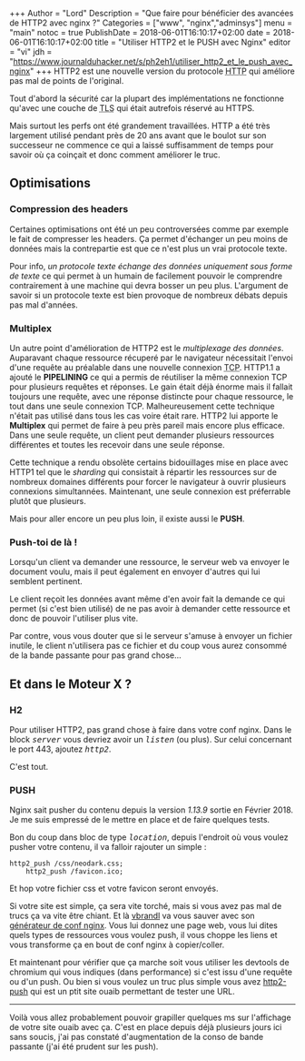 +++
Author = "Lord"
Description = "Que faire pour bénéficier des avancées de HTTP2 avec nginx ?"
Categories = ["www", "nginx","adminsys"]
menu = "main"
notoc = true
PublishDate = 2018-06-01T16:10:17+02:00
date = 2018-06-01T16:10:17+02:00
title = "Utiliser HTTP2 et le PUSH avec Nginx"
editor = "vi"
jdh = "https://www.journalduhacker.net/s/ph2eh1/utiliser_http2_et_le_push_avec_nginx"
+++
HTTP2 est une nouvelle version du protocole <abbr title="Hyper Text Transport Protocol">HTTP</abbr> qui améliore pas mal de points de l'original.

Tout d'abord la sécurité car la plupart des implémentations ne fonctionne qu'avec une couche de <abbr title="Transport Layer Secure">TLS</abbr> qui était autrefois réservé au HTTPS.

Mais surtout les perfs ont été grandement travaillées.
HTTP a été très largement utilisé pendant près de 20 ans avant que le boulot sur son successeur ne commence ce qui a laissé suffisamment de temps pour savoir où ça coinçait et donc comment améliorer le truc.

## Optimisations

### Compression des headers
Certaines optimisations ont été un peu controversées comme par exemple le fait de compresser les headers.
Ça permet d'échanger un peu moins de données mais la contrepartie est que ce n'est plus un vrai protocole texte.

Pour info, *un protocole texte échange des données uniquement sous forme de texte* ce qui permet à un humain de facilement pouvoir le comprendre contrairement à une machine qui devra bosser un peu plus.
L'argument de savoir si un protocole texte est bien provoque de nombreux débats depuis pas mal d'années.

### Multiplex
Un autre point d'amélioration de HTTP2 est le *multiplexage des données*.
Auparavant chaque ressource récuperé par le navigateur nécessitait l'envoi d'une requête au préalable dans une nouvelle connexion <abbr title="Transport Control Protocol">TCP</abbr>.
HTTP1.1 a ajouté le **PIPELINING** ce qui a permis de réutiliser la même connexion TCP pour plusieurs requêtes et réponses.
Le gain était déjà énorme mais il fallait toujours une requête, avec une réponse distincte pour chaque ressource, le tout dans une seule connexion TCP.
Malheureusement cette technique n'était pas utilisé dans tous les cas voire était rare.
HTTP2 lui apporte le **Multiplex** qui permet de faire à peu près pareil mais encore plus efficace.
Dans une seule requête, un client peut demander plusieurs ressources différentes et toutes les recevoir dans une seule réponse.

Cette technique a rendu obsolète certains bidouillages mise en place avec HTTP1 tel que le *sharding* qui consistait à répartir les ressources sur de nombreux domaines différents pour forcer le navigateur à ouvrir plusieurs connexions simultannées.
Maintenant, une seule connexion est préferrable plutôt que plusieurs.

Mais pour aller encore un peu plus loin, il existe aussi le **PUSH**.

### Push-toi de là !
Lorsqu'un client va demander une ressource, le serveur web va envoyer le document voulu, mais il peut également en envoyer d'autres qui lui semblent pertinent.

Le client reçoit les données avant même d'en avoir fait la demande ce qui permet (si c'est bien utilisé) de ne pas avoir à demander cette ressource et donc de pouvoir l'utiliser plus vite.

Par contre, vous vous douter que si le serveur s'amuse à envoyer un fichier inutile, le client n'utilisera pas ce fichier et du coup vous aurez consommé de la bande passante pour pas grand chose…

## Et dans le Moteur X ?
### H2
Pour utiliser HTTP2, pas grand chose à faire dans votre conf nginx.
Dans le block <samp>*server*</samp> vous devriez avoir un <samp>*listen*</samp> (ou plus).
Sur celui concernant le port 443, ajoutez <samp>*http2*</samp>.

C'est tout.
### PUSH
Nginx sait pusher du contenu depuis la version *1.13.9* sortie en Février 2018.
Je me suis empressé de le mettre en place et de faire quelques tests.

Bon du coup dans bloc de type <samp>*location*</samp>, depuis l'endroit où vous voulez pusher votre contenu, il va falloir rajouter un simple :

    http2_push /css/neodark.css;
		http2_push /favicon.ico;

Et hop votre fichier css et votre favicon seront envoyés.

Si votre site est simple, ça sera vite torché, mais si vous avez pas mal de trucs ça va vite être chiant.
Et là [vbrandl](https://github.com/vbrandl) va vous sauver avec son [générateur de conf nginx](https://github.com/vbrandl/nginx-http2-push-generator).
Vous lui donnez une page web, vous lui dites quels types de ressources vous voulez push, il vous choppe les liens et vous transforme ça en bout de conf nginx à copier/coller.

Et maintenant pour vérifier que ça marche soit vous utiliser les devtools de chromium qui vous indiques (dans performance) si c'est issu d'une requête ou d'un push.
Ou bien si vous voulez un truc plus simple vous avez [http2-push](https://http2-push.io) qui est un ptit site ouaib permettant de tester une URL.

-----------
Voilà vous allez probablement pouvoir grapiller quelques ms sur l'affichage de votre site ouaib avec ça.
C'est en place depuis déjà plusieurs jours ici sans soucis, j'ai pas constaté d'augmentation de la conso de bande passante (j'ai été prudent sur les push).
